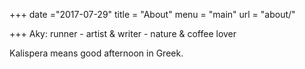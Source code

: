 +++
date ="2017-07-29"
title = "About"
menu  = "main"
url = "about/"

+++
Aky: runner - artist & writer - nature & coffee lover

Kalispera means good afternoon in Greek.